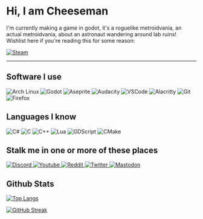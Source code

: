 # Hi, I am Cheeseman

I'm currently making a game in godot, it's a roguelike metroidvania, an actual metroidvania, about an astronaut wandering around lab ruins! Wishlist here if you're reading this for some reason:

<a href="https://store.steampowered.com/app/1928130/Red_Nivis/"> <img alt="Steam" src="https://img.shields.io/badge/Red Nivis-000000?style=for-the-badge&logo=steam&logoColor=white"/> </a>

<hr>

## Software I use
<img alt="Arch Linux" src="https://img.shields.io/badge/Arch_Linux-1793D1?style=for-the-badge&logo=arch-linux&logoColor=white"/> <img alt="Godot" src="https://img.shields.io/badge/Godot-478CBF?style=for-the-badge&logo=GodotEngine&logoColor=white"/> <img alt="Aseprite" src="https://img.shields.io/badge/Aseprite-white?style=for-the-badge&logo=aseprite&logoColor=black"/> <img alt="Audacity" src="https://img.shields.io/badge/Audacity-0000CC?style=for-the-badge&logo=audacity&logoColor=white"/> <img alt="VSCode" src="https://img.shields.io/badge/Visual_Studio_Code-0078D4?style=for-the-badge&logo=visual%20studio%20code&logoColor=white"/> <img alt="Alacritty" src="https://img.shields.io/badge/alacritty-F46D01?style=for-the-badge&logo=alacritty&logoColor=white"/> <img alt="Git" src="https://img.shields.io/badge/GIT-E44C30?style=for-the-badge&logo=git&logoColor=white"/> <img alt="Firefox" src="https://img.shields.io/badge/Firefox_Browser-FF7139?style=for-the-badge&logo=Firefox-Browser&logoColor=white"/> 

## Languages I know
![C#](https://img.shields.io/badge/c%23-%23239120.svg?style=for-the-badge&logo=c-sharp&logoColor=white) <img alt="C" src="https://img.shields.io/badge/C-00599C?style=for-the-badge&logo=c&logoColor=white"/> <img alt="C++" src="https://img.shields.io/badge/C%2B%2B-00599C?style=for-the-badge&logo=c%2B%2B&logoColor=white"/> <img alt="Lua" src="https://img.shields.io/badge/Lua-2C2D72?style=for-the-badge&logo=lua&logoColor=white"/> <img alt="GDScript" src="https://img.shields.io/badge/GDScript-478CBF?style=for-the-badge&logo=GodotEngine&logoColor=white"/> <img alt="CMake" src="https://img.shields.io/badge/CMake-064F8C?style=for-the-badge&logo=cmake&logoColor=white"/> 

## Stalk me in one or more of these places
<a href="https://discord.gg/pbvgUBCj9G"> <img alt="Discord" src="https://img.shields.io/badge/Discord-5865F2?style=for-the-badge&logo=discord&logoColor=white"/> </a>
<a href="https://www.youtube.com/channel/UCpT4x1vGhCd4H5QBW8sieeA"> <img alt="Youtube" src="https://img.shields.io/badge/YouTube-FF0000?style=for-the-badge&logo=youtube&logoColor=white"/> </a>
<a href="https://www.reddit.com/user/Chee48"> <img alt="Reddit" src="https://img.shields.io/badge/Reddit-FF4500?style=for-the-badge&logo=reddit&logoColor=white"/> </a>
<a href="https://twitter.com/_IAmCheeseman"> <img alt="Twitter" src="https://img.shields.io/badge/Twitter-1DA1F2?style=for-the-badge&logo=twitter&logoColor=white"/> </a>
<a href="https://mastodon.gamedev.place/@iamcheeseman"> <img alt="Mastodon" src="https://img.shields.io/badge/Mastodon-5a48dd?style=for-the-badge&logo=Mastodon&logoColor=white"/> </a>

## Github Stats

[![Top Langs](https://github-readme-stats.vercel.app/api/top-langs/?username=IAmCheeseman&hide_border=true&layout=compact&langs_count=6)](https://github.com/anuraghazra/github-readme-stats)

[![GitHub Streak](https://github-readme-streak-stats.herokuapp.com?user=IAmCheeseman&theme=highcontrast&hide_border=true&date_format=M%20j%5B%2C%20Y%5D)](https://git.io/streak-stats)
